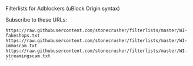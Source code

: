 Filterlists for Adblockers (uBlock Origin syntax)

Subscribe to these URLs:
```
https://raw.githubusercontent.com/stonecrusher/filterlists/master/WI-fakeshops.txt
https://raw.githubusercontent.com/stonecrusher/filterlists/master/WI-immoscam.txt
https://raw.githubusercontent.com/stonecrusher/filterlists/master/WI-streamingscam.txt
``´
